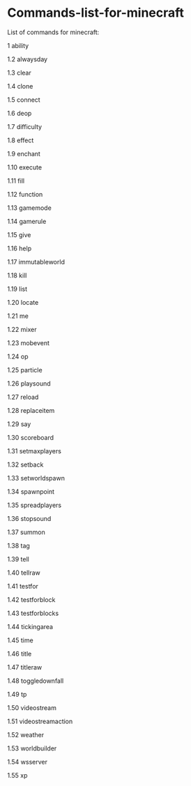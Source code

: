 # Commands-list-for-minecraft
List of commands for minecraft:

1	ability

1.2	alwaysday

1.3	clear

1.4	clone

1.5	connect

1.6	deop

1.7	difficulty

1.8	effect

1.9	enchant

1.10	execute

1.11	fill

1.12	function

1.13	gamemode

1.14	gamerule

1.15	give

1.16	help

1.17	immutableworld

1.18	kill

1.19	list

1.20	locate

1.21	me

1.22	mixer

1.23	mobevent

1.24	op

1.25	particle

1.26	playsound

1.27	reload

1.28	replaceitem

1.29	say

1.30	scoreboard

1.31	setmaxplayers

1.32	setback

1.33	setworldspawn

1.34	spawnpoint

1.35	spreadplayers

1.36	stopsound

1.37	summon

1.38	tag

1.39	tell

1.40	tellraw

1.41	testfor

1.42	testforblock

1.43	testforblocks

1.44	tickingarea

1.45	time

1.46	title

1.47	titleraw

1.48	toggledownfall

1.49	tp

1.50	videostream

1.51	videostreamaction

1.52	weather

1.53	worldbuilder

1.54	wsserver

1.55	xp
